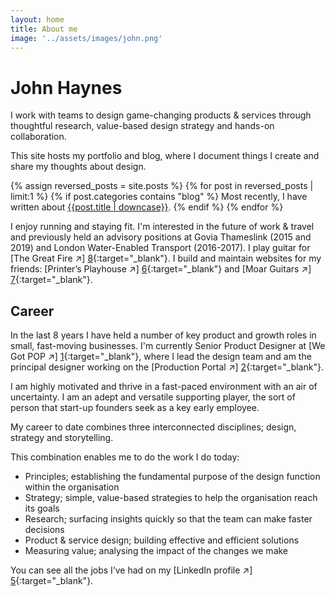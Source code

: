 ```yaml
---
layout: home
title: About me
image: '../assets/images/john.png'
---
```


# John Haynes

I work with teams to design game-changing products & services through thoughtful research, value-based design strategy and hands-on collaboration.

This site hosts my portfolio and blog, where I document things I create and share my thoughts about design.

{% assign reversed_posts = site.posts %}
{% for post in reversed_posts | limit:1 %}
{% if post.categories contains "blog" %}
Most recently, I have written about <a href="{{ post.url }}">{{post.title | downcase}}</a>.
{% endif %}
{% endfor %}

I enjoy running and staying fit. I'm interested in the future of work & travel and previously held an advisory positions at Govia Thameslink (2015 and 2019) and London Water-Enabled Transport (2016-2017). I play guitar for [The Great Fire ↗] [8]{:target="_blank"}. I build and maintain websites for my friends: [Printer’s Playhouse ↗] [6]{:target="_blank"} and [Moar Guitars ↗] [7]{:target="_blank"}.

## Career

In the last 8 years I have held a number of key product and growth roles in small, fast-moving businesses. I'm currently  Senior Product Designer at [We Got POP ↗] [1]{:target="_blank"}, where I lead the design team and am the principal designer working on the [Production Portal ↗] [2]{:target="_blank"}. 

I am highly motivated and thrive in a fast-paced environment with an air of uncertainty. I am an adept and versatile supporting player, the sort of person that start-up founders seek as a key early employee.

My career to date combines three interconnected disciplines; design, strategy and storytelling. 

This combination enables me to do the work I do today:

* Principles; establishing the fundamental purpose of the design function within the organisation
* Strategy; simple, value-based strategies to help the organisation reach its goals
* Research; surfacing insights quickly so that the team can make faster decisions
* Product & service design; building effective and efficient solutions
* Measuring value; analysing the impact of the changes we make

You can see all the jobs I’ve had on my [LinkedIn profile ↗] [5]{:target="_blank"}.


[1]: https://wegotpop.com 
[2]: https://www.wegotpop.com/pages/uk/production/
[5]: https://www.linkedin.com/in/johnmahaynes/
[6]: https://www.printersplayhouse.co.uk
[7]: https://www.moarguitars.com
[8]: https://www.thegreatfire.co.uk